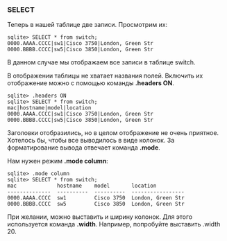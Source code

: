 ### SELECT
Теперь в нашей таблице две записи. Просмотрим их:
```
sqlite> SELECT * from switch;
0000.AAAA.CCCC|sw1|Cisco 3750|London, Green Str
0000.BBBB.CCCC|sw5|Cisco 3850|London, Green Str
```

В данном случае мы отображаем все записи в таблице switch.

В отображении таблицы не хватает названия полей. Включить их отображение можно с помощью команды __.headers ON__.
```
sqlite> .headers ON
sqlite> SELECT * from switch;
mac|hostname|model|location
0000.AAAA.CCCC|sw1|Cisco 3750|London, Green Str
0000.BBBB.CCCC|sw5|Cisco 3850|London, Green Str
```

Заголовки отобразились, но в целом отображение не очень приятное. Хотелось бы, чтобы все выводилось в виде колонок. За форматирование вывода отвечает команда __.mode__.

Нам нужен режим __.mode column__:
```
sqlite> .mode column
sqlite> SELECT * from switch;
mac             hostname    model       location         
--------------  ----------  ----------  -----------------
0000.AAAA.CCCC  sw1         Cisco 3750  London, Green Str
0000.BBBB.CCCC  sw5         Cisco 3850  London, Green Str
```

При желании, можно выставить и ширину колонок. Для этого используется команда __.width__. Например, попробуйте выставить .width 20.
